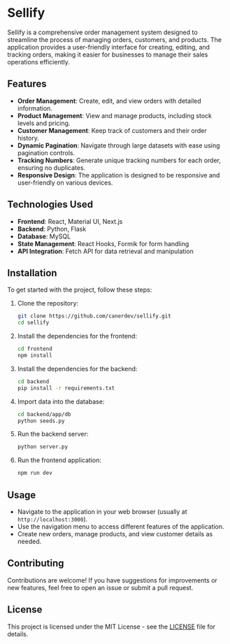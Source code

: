 # Sellify

Sellify is a comprehensive order management system designed to streamline the process of managing orders, customers, and products. The application provides a user-friendly interface for creating, editing, and tracking orders, making it easier for businesses to manage their sales operations efficiently.

## Features

- **Order Management**: Create, edit, and view orders with detailed information.
- **Product Management**: View and manage products, including stock levels and pricing.
- **Customer Management**: Keep track of customers and their order history.
- **Dynamic Pagination**: Navigate through large datasets with ease using pagination controls.
- **Tracking Numbers**: Generate unique tracking numbers for each order, ensuring no duplicates.
- **Responsive Design**: The application is designed to be responsive and user-friendly on various devices.

## Technologies Used

- **Frontend**: React, Material UI, Next.js
- **Backend**: Python, Flask
- **Database**: MySQL
- **State Management**: React Hooks, Formik for form handling
- **API Integration**: Fetch API for data retrieval and manipulation

## Installation

To get started with the project, follow these steps:

1. Clone the repository:
   ```bash
   git clone https://github.com/canerdev/sellify.git
   cd sellify
   ```

2. Install the dependencies for the frontend:
   ```bash
   cd frontend
   npm install
   ```

3. Install the dependencies for the backend:
   ```bash
   cd backend
   pip install -r requirements.txt
   ```
4. Import data into the database:
   ```bash
   cd backend/app/db
   python seeds.py
   ```

5. Run the backend server:
   ```bash
   python server.py
   ```

6. Run the frontend application:
   ```bash
   npm run dev
   ```

## Usage

- Navigate to the application in your web browser (usually at `http://localhost:3000`).
- Use the navigation menu to access different features of the application.
- Create new orders, manage products, and view customer details as needed.

## Contributing

Contributions are welcome! If you have suggestions for improvements or new features, feel free to open an issue or submit a pull request.

## License

This project is licensed under the MIT License - see the [LICENSE](LICENSE) file for details.
